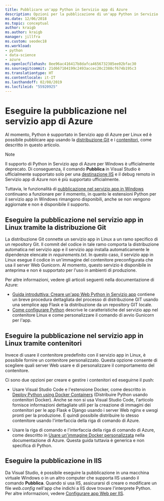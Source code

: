 ```yaml
---
title: Pubblicare un'app Python in Servizio app di Azure
description: Opzioni per la pubblicazione di un'app Python in Servizio app di Azure, inclusi distribuzione GIT e contenitori per Linux, e per la distribuzione in IIS.
ms.date: 12/06/2018
ms.topic: conceptual
author: kraigb
ms.author: kraigb
manager: jillfra
ms.custom: seodec18
ms.workload:
- python
- data-science
- azure
ms.openlocfilehash: 8ee96ac416417b8dafca4656732385ee02bfac30
ms.sourcegitcommit: 21d667104199c2493accec20c2388cf674b195c3
ms.translationtype: HT
ms.contentlocale: it-IT
ms.lasthandoff: 02/08/2019
ms.locfileid: "55920925"
---
```

# <a name="publish-to-azure-app-service"></a>Eseguire la pubblicazione nel servizio app di Azure

Al momento, Python è supportato in Servizio app di Azure per Linux ed è possibile pubblicare app usando la [distribuzione Git](#publish-to-app-service-on-linux-using-git-deploy) e i [contenitori](#publish-to-app-service-on-linux-using-containers), come descritto in questo articolo.

> [!Note]
> Il supporto di Python in Servizio app di Azure per Windows è ufficialmente deprecato. Di conseguenza, il comando **Pubblica** in Visual Studio è ufficialmente supportato solo per una [destinazione IIS](#publish-to-iis) e il debug remoto in Servizio app di Azure non è più supportato ufficialmente.
>
> Tuttavia, le funzionalità di [pubblicazione nel servizio app in Windows](publish-to-app-service-windows.md) continuano a funzionare per il momento, in quanto le estensioni Python per il servizio app in Windows rimangono disponibili, anche se non vengono aggiornate e non è disponibile il supporto.

## <a name="publish-to-app-service-on-linux-using-git-deploy"></a>Eseguire la pubblicazione nel servizio app in Linux tramite la distribuzione Git

La distribuzione Git connette un servizio app in Linux a un ramo specifico di un repository Git. Il commit del codice in tale ramo comporta la distribuzione automatica nel servizio app e il servizio app installa automaticamente le dipendenze elencate in *requirements.txt*. In questo caso, il servizio app in Linux esegue il codice in un'immagine del contenitore preconfigurata che usa il server Web Gunicorn. Al momento, questo servizio è disponibile in anteprima e non è supportato per l'uso in ambienti di produzione.

Per altre informazioni, vedere gli articoli seguenti nella documentazione di Azure:

- [Guida introduttiva: Creare un'app Web Python in Servizio app](/azure/app-service/containers/quickstart-python?toc=%2Fpython%2Fazure%2FTOC.json) contiene un breve procedura dettagliata del processo di distribuzione GIT usando una semplice app Flask e la distribuzione da un repository GIT locale.
- [Come configurare Python](/azure/app-service/containers/how-to-configure-python) descrive le caratteristiche del servizio app nel contenitore Linux e come personalizzare il comando di avvio Gunicorn per l'app.

## <a name="publish-to-app-service-on-linux-using-containers"></a>Eseguire la pubblicazione nel servizio app in Linux tramite contenitori

Invece di usare il contenitore predefinito con il servizio app in Linux, è possibile fornire un contenitore personalizzato. Questa opzione consente di scegliere quali server Web usare e di personalizzare il comportamento del contenitore.

Ci sono due opzioni per creare e gestire i contenitori ed eseguirne il push:

- Usare Visual Studio Code e l'estensione Docker, come descritto in [Deploy Python using Docker Containers](https://code.visualstudio.com/docs/python/tutorial-deploy-containers) (Distribuire Python usando contenitori Docker). Anche se non si usa Visual Studio Code, l'articolo fornisce informazioni dettagliate utili per la creazione di immagini dei contenitori per le app Flask e Django usando i server Web nginx e uwsgi pronti per la produzione. È quindi possibile distribuire lo stesso contenitore usando l'interfaccia della riga di comando di Azure.

- Usare la riga di comando e l'interfaccia della riga di comando di Azure, come descritto in [Usare un'immagine Docker personalizzata](/azure/app-service/containers/tutorial-custom-docker-image) nella documentazione di Azure. Questa guida tuttavia è generica e non specifica di Python.

## <a name="publish-to-iis"></a>Eseguire la pubblicazione in IIS

Da Visual Studio, è possibile eseguire la pubblicazione in una macchina virtuale Windows o in un altro computer che supporta IIS usando il comando **Pubblica**. Quando si usa IIS, assicurarsi di creare o modificare un file *web.config* nell'app che indichi a IIS dove trovare l'interprete Python. Per altre informazioni, vedere [Configurare app Web per IIS](configure-web-apps-for-iis-windows.md).
